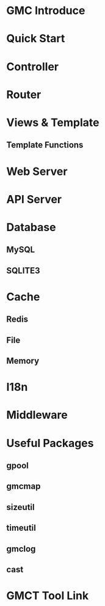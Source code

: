 # GMC Introduce

# Quick Start

# Controller

# Router

# Views & Template

## Template Functions

# Web Server

# API Server

# Database

## MySQL

## SQLITE3

# Cache

## Redis

## File

## Memory

# I18n

# Middleware

# Useful Packages

## gpool

## gmcmap

## sizeutil

## timeutil

## gmclog

## cast

# GMCT Tool Link